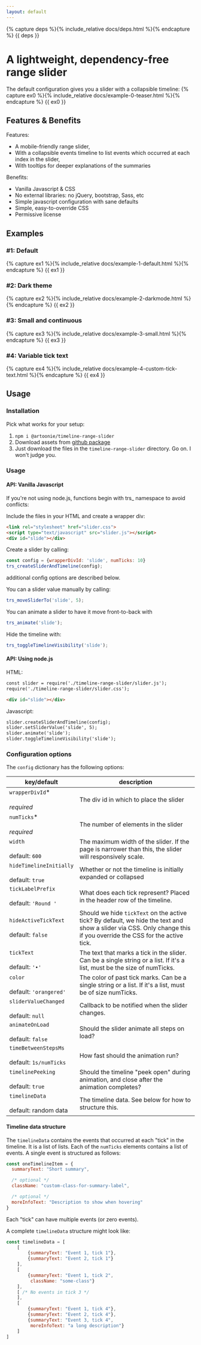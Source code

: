 ```yaml
---
layout: default
---
```

{% capture deps %}{% include_relative docs/deps.html %}{% endcapture %}
{{ deps }}

# A lightweight, dependency-free range slider

The default configuration gives you a slider with a collapsible timeline:
{% capture ex0 %}{% include_relative docs/example-0-teaser.html %}{% endcapture %}
{{ ex0 }}

## Features & Benefits
Features:
* A mobile-friendly range slider,
* With a collapsible events timeline to list events which occurred at each index in the slider,
* With tooltips for deeper explanations of the summaries

Benefits:
* Vanilla Javascript & CSS
* No external libraries: no jQuery, bootstrap, Sass, etc
* Simple javascript configuration with sane defaults
* Simple, easy-to-override CSS
* Permissive license

## Examples
### #1: Default
{% capture ex1 %}{% include_relative docs/example-1-default.html %}{% endcapture %}
{{ ex1 }}

### #2: Dark theme
{% capture ex2 %}{% include_relative docs/example-2-darkmode.html %}{% endcapture %}
{{ ex2 }}

### #3: Small and continuous
{% capture ex3 %}{% include_relative docs/example-3-small.html %}{% endcapture %}
{{ ex3 }}

### #4: Variable tick text
{% capture ex4 %}{% include_relative docs/example-4-custom-tick-text.html %}{% endcapture %}
{{ ex4 }}

## Usage

### Installation
Pick what works for your setup:
1. `npm i @artoonie/timeline-range-slider`
2. Download assets from [github package](https://github.com/artoonie/timeline-range-slider/packages/592040)
3. Just download the files in the `timeline-range-slider` directory. Go on. I won't judge you.

### Usage
#### API: Vanilla Javascript
If you're not using node.js, functions begin with trs\_ namespace to avoid conflicts:

Include the files in your HTML and create a wrapper div:
```html
<link rel="stylesheet" href="slider.css">
<script type="text/javascript" src="slider.js"></script>
<div id="slide"></div>
```

Create a slider by calling:
```javascript
const config = {wrapperDivId: 'slide', numTicks: 10}
trs_createSliderAndTimeline(config);
```
additional config options are described below.

You can a slider value manually by calling:
```javascript
trs_moveSliderTo('slide', 5);
```

You can animate a slider to have it move front-to-back with
```javascript
trs_animate('slide');
```

Hide the timeline with:
```javascript
trs_toggleTimelineVisibility('slide');
```

#### API: Using node.js
HTML:
```html
const slider = require('./timeline-range-slider/slider.js');
require('./timeline-range-slider/slider.css');

<div id="slide"></div>
```

Javascript:
```html
slider.createSliderAndTimeline(config);
slider.setSliderValue('slide', 5);
slider.animate('slide');
slider.toggleTimelineVisibility('slide');
```

### Configuration options
The `config` dictionary has the following options:

| key/default | description |
| --- | --- |
| `wrapperDivId`\* <br/><br/> _required_ | The div id in which to place the slider |
| `numTicks`\* <br/><br/> _required_ | The number of elements in the slider |
| `width` <br/><br/> default: `600` | The maximum width of the slider. If the page is narrower than this, the slider will responsively scale. |
| `hideTimelineInitially` <br/><br/> default: `true` | Whether or not the timeline is initially expanded or collapsed |
| `tickLabelPrefix` <br/><br/> default: `'Round '` | What does each tick represent? Placed in the header row of the timeline. |
| `hideActiveTickText` <br/><br/> default: `false` | Should we hide `tickText` on the active tick? By default, we hide the text and show a slider via CSS. Only change this if you override the CSS for the active tick. |
| `tickText` <br/><br/> default: `'•'` | The text that marks a tick in the slider. Can be a single string or a list. If it's a list, must be the size of numTicks. |
| `color` <br/><br/> default: `'orangered'` | The color of past tick marks. Can be a single string or a list. If it's a list, must be of size numTicks. |
| `sliderValueChanged` <br/><br/> default: `null` | Callback to be notified when the slider changes. |
| `animateOnLoad` <br/><br/> default: `false` | Should the slider animate all steps on load? |
| `timeBetweenStepsMs` <br/><br/> default: `1s/numTicks` | How fast should the animation run? |
| `timelinePeeking` <br/><br/> default: `true` | Should the timeline "peek open" during animation, and close after the animation completes? |
| `timelineData` <br/><br/> default: random data | The timeline data. See below for how to structure this. |

#### Timeline data structure
The `timelineData` contains the events that occurred at each "tick" in the timeline.
It is a list of lists. Each of the `numTicks` elements contains a list of events.
A single event is structured as follows:
```javascript
const oneTimelineItem = {
  summaryText: "Short summary",

  /* optional */
  className: "custom-class-for-summary-label",

  /* optional */
  moreInfoText: "Description to show when hovering" 
}
```

Each "tick" can have multiple events (or zero events).

A complete `timelineData` structure might look like:
```javascript
const timelineData = [
    [
        {summaryText: "Event 1, tick 1"},
        {summaryText: "Event 2, tick 1"}
    ],
    [
        {summaryText: "Event 1, tick 2",
         className: "some-class"}
    ],
    [ /* No events in tick 3 */
    ],
    [
        {summaryText: "Event 1, tick 4"},
        {summaryText: "Event 2, tick 4"},
        {summaryText: "Event 3, tick 4",
         moreInfoText: "a long description"}
    ]
]

```
